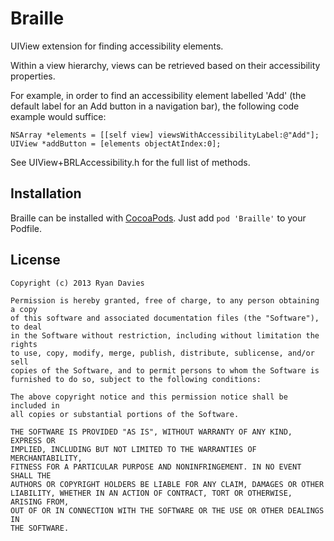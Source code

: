 Braille
=======

UIView extension for finding accessibility elements.

Within a view hierarchy, views can be retrieved based on their accessibility properties.

For example, in order to find an accessibility element labelled 'Add' (the default label for an Add button in a navigation bar), the following code example would suffice:

    NSArray *elements = [[self view] viewsWithAccessibilityLabel:@"Add"];
    UIView *addButton = [elements objectAtIndex:0];

See UIView+BRLAccessibility.h for the full list of methods.

Installation
------------

Braille can be installed with [CocoaPods](https://github.com/CocoaPods/CocoaPods). Just add `pod 'Braille'` to your Podfile.

License
-------

    Copyright (c) 2013 Ryan Davies
    
    Permission is hereby granted, free of charge, to any person obtaining a copy
    of this software and associated documentation files (the "Software"), to deal
    in the Software without restriction, including without limitation the rights
    to use, copy, modify, merge, publish, distribute, sublicense, and/or sell
    copies of the Software, and to permit persons to whom the Software is
    furnished to do so, subject to the following conditions:
    
    The above copyright notice and this permission notice shall be included in
    all copies or substantial portions of the Software.
    
    THE SOFTWARE IS PROVIDED "AS IS", WITHOUT WARRANTY OF ANY KIND, EXPRESS OR
    IMPLIED, INCLUDING BUT NOT LIMITED TO THE WARRANTIES OF MERCHANTABILITY,
    FITNESS FOR A PARTICULAR PURPOSE AND NONINFRINGEMENT. IN NO EVENT SHALL THE
    AUTHORS OR COPYRIGHT HOLDERS BE LIABLE FOR ANY CLAIM, DAMAGES OR OTHER
    LIABILITY, WHETHER IN AN ACTION OF CONTRACT, TORT OR OTHERWISE, ARISING FROM,
    OUT OF OR IN CONNECTION WITH THE SOFTWARE OR THE USE OR OTHER DEALINGS IN
    THE SOFTWARE.
